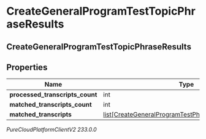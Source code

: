# CreateGeneralProgramTestTopicPhraseResults

## CreateGeneralProgramTestTopicPhraseResults

## Properties

|Name | Type | Description | Notes|
|------------ | ------------- | ------------- | -------------|
| **processed_transcripts_count** | int |  | [optional] |
| **matched_transcripts_count** | int |  | [optional] |
| **matched_transcripts** | [list[CreateGeneralProgramTestPhraseMatchedTranscript]](CreateGeneralProgramTestPhraseMatchedTranscript) |  | [optional] |



_PureCloudPlatformClientV2 233.0.0_
